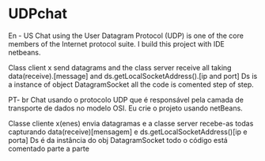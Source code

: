 # UDPchat
En - US
Chat using the User Datagram Protocol (UDP) is one of the core members of the Internet protocol suite. I build this project with IDE netbeans.

Class client x send datagrams and the class server receive
all taking data(receive).[message] and ds.getLocalSocketAddress().[ip and port]
Ds is a instance of object DatagramSocket
all the code is comented step of step.

PT- br
Chat usando o protocolo UDP que é responsável pela camada de transporte de dados no modelo OSI. Eu crie o projeto usando netBeans.

Classe cliente x(enes) envia datagramas e a classe server recebe-as
todas capturando data(receive)[mensagem] e ds.getLocalSocketAddress()[ip e porta]
Ds é da instância do obj DatagramSocket
todo o código está comentado parte a parte


